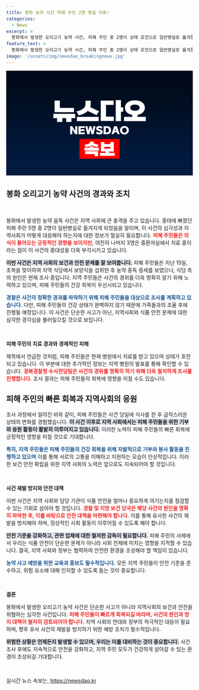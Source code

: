 ```yaml
---
title: 봉화 농약 사건 피해 주민 2명 병실 이동!
categories:
  - News
excerpt: >
  봉화에서 발생한 오리고기 농약 사건, 피해 주민 중 2명이 상태 호전으로 일반병실로 옮겨졌다. 경찰은 사건 경위를 조사할 계획이며, 여전히 중환자실에 있는 나머지 주민들의 회복이 시급하다. 클릭해 자세한 내용을 확인하세요!
feature_text: >
  봉화에서 발생한 오리고기 농약 사건, 피해 주민 중 2명이 상태 호전으로 일반병실로 옮겨졌다. 경찰은 사건 경위를 조사할 계획이며, 여전히 중환자실에 있는 나머지 주민들의 회복이 시급하다. 클릭해 자세한 내용을 확인하세요!
image: '/assets/img/newsdao_breakingnews.jpg'
---
```


<p><img src="/assets/img/newsdao_breakingnews.jpg" alt="implanttips 속보" /></p>

<h2 data-ke-size="size26">봉화 오리고기 농약 사건의 경과와 조치</h2>

<p data-ke-size="size16">&nbsp;</p>

<p>봉화에서 발생한 농약 음독 사건은 지역 사회에 큰 충격을 주고 있습니다. 중태에 빠졌던 피해 주민 5명 중 2명이 일반병실로 옮겨지게 되었음을 알리며, 이 사건의 심각성과 지역사회가 어떻게 대응해야 하는지에 대한 정보가 절실히 필요합니다. <b><span style="color: #ee2323;">피해 주민들은 의식이 돌아오는 긍정적인 경향을 보이지만</span></b>, 여전히 나머지 3명은 중환자실에서 치료 중이라는 점이 이 사건의 중대성을 더욱 부각시키고 있습니다.</p>

<p><b><span style="background-color: #21538527;">이번 사건은 지역 사회의 보건과 안전 문제를 잘 보여줍니다.</span></b> 피해 주민들은 지난 15일, 초복을 맞이하여 지역 식당에서 보양식을 섭취한 후 농약 중독 증세를 보였으나, 식당 측의 원인은 현재 조사 중입니다. 지역 주민들은 사건의 경위를 더욱 명확히 알기 위해 노력하고 있으며, 피해 주민들의 건강 회복이 우선시되고 있습니다.</p>

<p><b><span style="color: #1a5490;">경찰은 사건의 정확한 경과를 파악하기 위해 피해 주민들을 대상으로 조사를 계획하고 있습니다.</span></b> 다만, 피해 주민들의 건강 상태가 완벽하지 않기 때문에 가족들과의 조율 후에 진행될 예정입니다. 이 사건은 단순한 사고가 아닌, 지역사회와 식품 안전 문제에 대한 심각한 경각심을 불러일으킬 것으로 보입니다. </p>

<p data-ke-size="size16">&nbsp;</p>

<p><b>피해 주민의 치료 경과와 경제적인 피해</b></p>

<p>제목에서 언급한 것처럼, 피해 주민들은 현재 병원에서 치료를 받고 있으며 상태가 호전되고 있습니다. 이 부분에 대한 추가적인 정보는 지역 병원의 발표를 통해 확인할 수 있습니다. <b><span style="color: #ee2323;">경북경찰청 수사전담팀은 사건의 경위를 명확히 하기 위해 더욱 철저하게 조사를 진행합니다.</span></b> 조사 결과는 피해 주민들의 회복에 영향을 미칠 수도 있습니다. </p>

<h2>피해 주민의 빠른 회복과 지역사회의 응원</h2>

<p>조사 과정에서 알려진 바와 같이, 피해 주민들은 사건 당일에 식사를 한 후 급작스러운 상태의 변화를 경험했습니다. <b><span style="background-color: #21538527;">이 사건 이후로 지역 사회에서는 피해 주민들을 위한 기부와 응원 활동이 활발히 이루어지고 있습니다.</span></b> 이러한 노력이 피해 주민들의 빠른 회복에 긍정적인 영향을 미칠 것으로 기대합니다. </p>

<p><b><span style="color: #1a5490;">특히, 지역 주민들은 피해 주민들의 건강 회복을 위해 자발적으로 기부와 봉사 활동을 진행하고 있으며</span></b> 이를 통해 서로의 고통을 이해하고 지원하는 모습이 인상적입니다. 이러한 보건 안전 확립을 위한 지역 사회의 노력은 앞으로도 지속되어야 할 것입니다.</p>

<p data-ke-size="size16">&nbsp;</p>

<p><b>사건 재발 방지와 안전 대책</b></p>

<p>이번 사건은 지역 사회와 담당 기관이 식품 안전을 얼마나 중요하게 여기는지를 점검할 수 있는 기회로 삼아야 할 것입니다. <b><span style="color: #ee2323;">경찰 및 지방 보건 당국은 해당 사건의 원인을 명확히 파악한 후, 이를 바탕으로 안전 대책을 마련해야 합니다.</span></b> 이를 통해 유사한 사건의 재발을 방지해야 하며, 정상적인 사회 활동이 이루어질 수 있도록 해야 합니다. </p>

<p><b><span style="background-color: #21538527;">안전 기준을 강화하고, 관련 업체에 대한 철저한 감독이 필요합니다.</span></b> 피해 주민의 사례에서 우리는 식품 안전이 단순한 문제가 아니라 사회 전체에 미치는 영향을 지적할 수 있습니다. 결국, 지역 사회와 정부는 협력하여 안전한 환경을 조성해야 할 책임이 있습니다.</p>

<p><b><span style="color: #1a5490;">농약 사고 예방을 위한 교육과 홍보도 필수적입니다.</span></b> 모든 지역 주민들이 안전 기준을 준수하고, 위험 요소에 대해 인지할 수 있도록 돕는 것이 중요합니다. </p>

<p data-ke-size="size16">&nbsp;</p>

<p><b>결론</b></p>

<p>봉화에서 발생한 오리고기 농약 사건은 단순한 사고가 아니라 지역사회의 보건과 안전을 위협하는 심각한 사건입니다. <b><span style="color: #ee2323;">피해 주민들이 빠르게 회복되길 바라며, 사건의 원인과 방지 대책이 철저히 검토되어야 합니다.</span></b> 지역 사회의 연대와 정부의 적극적인 대응이 필요하며, 향후 유사 사건의 재발을 방지하기 위한 예방 조치가 필수적입니다. </p>

<p><b><span style="background-color: #21538527;">위험한 상황은 언제든지 발생할 수 있으며, 우리는 이를 대비하는 것이 중요합니다.</span></b> 사건 조사 후에도 지속적으로 안전을 강화하고, 지역 주민 모두가 건강하게 살아갈 수 있는 환경이 조성되길 기대합니다. </p>

<p data-ke-size="size16">&nbsp;</p>
실시간 뉴스 속보는, <a href="https://newsdao.kr" rel="dofollow">https://newsdao.kr</a>


